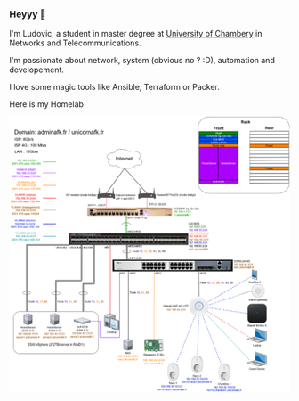 ### Heyyy 🧙

I'm Ludovic, a student in master degree at [University of Chambery](https://scem-tri.univ-smb.fr/) in Networks and Telecommunications.

I'm passionate about network, system (obvious no ? :D), automation and developement.

I love some magic tools like Ansible, Terraform or Packer.

Here is my Homelab

![diagram.png](diagram.png)
